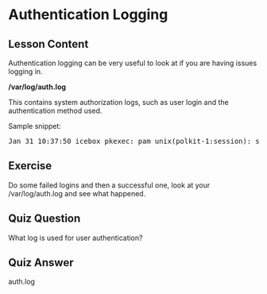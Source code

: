 # Authentication Logging

## Lesson Content

Authentication logging can be very useful to look at if you are having issues logging in.

<b>/var/log/auth.log</b>

This contains system authorization logs, such as user login and the authentication method used.

Sample snippet:

<pre>
Jan 31 10:37:50 icebox pkexec: pam_unix(polkit-1:session): session opened for user root by (uid=1000)
</pre>

## Exercise

Do some failed logins and then a successful one, look at your /var/log/auth.log and see what happened.

## Quiz Question

What log is used for user authentication?

## Quiz Answer

auth.log